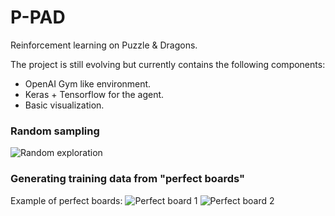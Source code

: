 # P-PAD
Reinforcement learning on Puzzle & Dragons.

The project is still evolving but currently contains the following components:
* OpenAI Gym like environment.
* Keras + Tensorflow for the agent.
* Basic visualization.

### Random sampling
![Random exploration](https://github.com/nuwapi/P-PAD/blob/master/visualizations/random_sampling.gif)

### Generating training data from "perfect boards"
Example of perfect boards:
![Perfect board 1](https://github.com/nuwapi/P-PAD/blob/master/visualizations/perfect_board1.png)
![Perfect board 2](https://github.com/nuwapi/P-PAD/blob/master/visualizations/perfect_board2.png)
